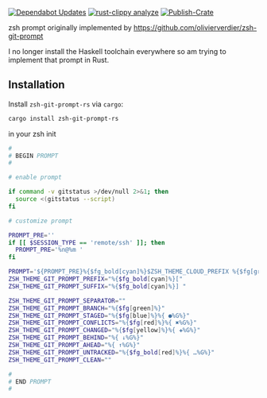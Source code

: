 [![Dependabot Updates](https://github.com/navicore/zsh-git-prompt-rs/actions/workflows/dependabot/dependabot-updates/badge.svg)](https://github.com/navicore/zsh-git-prompt-rs/actions/workflows/dependabot/dependabot-updates)
[![rust-clippy analyze](https://github.com/navicore/zsh-git-prompt-rs/actions/workflows/rust-clippy.yml/badge.svg)](https://github.com/navicore/zsh-git-prompt-rs/actions/workflows/rust-clippy.yml)
[![Publish-Crate](https://github.com/navicore/zsh-git-prompt-rs/actions/workflows/publish-crates.yml/badge.svg)](https://github.com/navicore/zsh-git-prompt-rs/actions/workflows/publish-crates.yml)

zsh prompt originally implemented by
https://github.com/olivierverdier/zsh-git-prompt

I no longer install the Haskell toolchain everywhere so am trying to implement
that prompt in Rust.


## Installation

Install `zsh-git-prompt-rs` via `cargo`:

```bash
cargo install zsh-git-prompt-rs
```

in your zsh init

```zsh
#
# BEGIN PROMPT
#

# enable prompt

if command -v gitstatus >/dev/null 2>&1; then
  source <(gitstatus --script)
fi

# customize prompt

PROMPT_PRE=''
if [[ $SESSION_TYPE == 'remote/ssh' ]]; then
  PROMPT_PRE='%n@%m '
fi

PROMPT='${PROMPT_PRE}%{$fg_bold[cyan]%}$ZSH_THEME_CLOUD_PREFIX %{$fg[green]%}%p %{$fg[green]%}%c %{$fg[cyan]%}$(git_super_status)%{$fg_bold[red]%}% %{$reset_color%}'
ZSH_THEME_GIT_PROMPT_PREFIX="%{$fg_bold[cyan]%}["
ZSH_THEME_GIT_PROMPT_SUFFIX="%{$fg_bold[cyan]%}] "

ZSH_THEME_GIT_PROMPT_SEPARATOR=""
ZSH_THEME_GIT_PROMPT_BRANCH="%{$fg[green]%}"
ZSH_THEME_GIT_PROMPT_STAGED="%{$fg[blue]%}%{ ●%G%}"
ZSH_THEME_GIT_PROMPT_CONFLICTS="%{$fg[red]%}%{ ✖%G%}"
ZSH_THEME_GIT_PROMPT_CHANGED="%{$fg[yellow]%}%{ ✚%G%}"
ZSH_THEME_GIT_PROMPT_BEHIND="%{ ↓%G%}"
ZSH_THEME_GIT_PROMPT_AHEAD="%{ ↑%G%}"
ZSH_THEME_GIT_PROMPT_UNTRACKED="%{$fg_bold[red]%}%{ …%G%}"
ZSH_THEME_GIT_PROMPT_CLEAN=""

#
# END PROMPT
#
```


